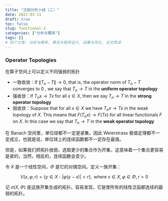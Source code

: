 ```yaml
---
title: "泛函分析小结（二）"
date: 2022-03-11
draft: true
toc: false
slug: functional-2
categories: ["分析与概率"]
tags: []
# 四个大类: 分析与概率, 算法与程序设计, 运筹与优化, 论文简读
---
```



<!-- 这一节应该包括巴拿赫空间中的有界线性算子的基本理论 -->


### Operator Topologies

在算子空间上可以定义不同强弱的拓扑

- 一致收敛：If $\left\|T_{n}-T\right\| \rightarrow 0$, that is, the operator norm of $T_{n}-T$ converges to 0 , we say that $T_{n} \rightarrow T$ in the **uniform operator topology**
- 强收敛：If $T_{n} x \rightarrow T x$ for all $x \in X$, then we say $T_{n} \rightarrow T$ in the **strong operator topology**
- 弱收敛：Suppose that for all $x \in X$ we have $T_{n} x \rightarrow T x$ in the weak topology of $X$. This means that $F\left(T_{n} x\right) \rightarrow F(T x)$ for all linear functionals $F$ on $X$. In this case we say that $T_{n} \rightarrow T$ in the **weak operator topology**



在 Banach 空间里，单位球都不一定是紧集，因此 Weierstrass 极值定理都不一定成立，也就是说，单位球上的连续函数都不一定存在最值。

但是，如果我们把拓扑放弱，选取更少的集合作为开集，这意味着一个集合更容易是紧的，当然，相反的，连续函数会变少。

令 $X$ 是一个线性空间，$\Phi$ 是它的对偶空间。定义一族开集：

$$
V(x, \varphi, r)=\{y \in X:|\varphi(y-x)|<r\}, \text { where } x \in X, \varphi \in \Phi, r>0
$$

记 $\sigma(X, \Phi)$ 是这族开集生成的拓扑。容易发现，它是使所有的线性泛函都连续的最弱的拓扑。



